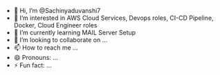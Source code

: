 - 👋 Hi, I’m @Sachinyaduvanshi7
- 👀 I’m interested in AWS Cloud Services, Devops roles, CI-CD Pipeline, Docker, Cloud Engineer roles
- 🌱 I’m currently learning MAIL Server Setup
- 💞️ I’m looking to collaborate on ...
- 📫 How to reach me ...
- 😄 Pronouns: ...
- ⚡ Fun fact: ...

<!---
Sachinyaduvanshi7/Sachinyaduvanshi7 is a ✨ special ✨ repository because its `README.md` (this file) appears on your GitHub profile.
You can click the Preview link to take a look at your changes.
--->
